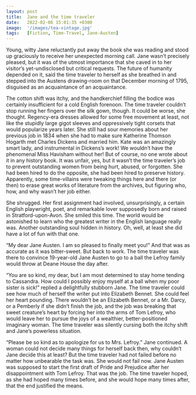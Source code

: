 ```yaml
---
layout: post
title:  Jane and the time traveler
date:   2022-02-06 15:01:35 +0300
image:  '/images/tea-vintage.jpg'
tags:   [Fiction, Time-Travel, Jane-Austen]
---
```

Young, witty Jane reluctantly put away the book she was reading and stood up graciously to receive her unexpected morning call. Jane wasn’t precisely pleased, but it was of the utmost importance that she caved in to her visitor’s yet-undisclosed but critical requests. The future of humanity depended on it, said the time traveler to herself as she breathed in and stepped into the Austens drawing-room on that December morning of 1795, disguised as an acquaintance of an acquaintance.

The cotton shift was itchy, and the handkerchief filling the bodice was certainly insufficient for a cold English forenoon. The time traveler couldn’t stop running her fingers over the silk gown, though. It could be worse, she thought. Regency-era dresses allowed for some free movement at least, not like the stupidly large gigot sleeves and oppressively tight corsets that would popularize years later. She still had sour memories about her previous job in 1834 when she had to make sure Katherine Thomson Hogarth met Charles Dickens and married him. Kate was an amazingly smart lady, and instrumental in Dickens’s work! We wouldn’t have the phenomenal Miss Havisham without her! But of course, no one wrote about it in any history book. It was unfair, yes, but it wasn’t the time traveler’s job to prevent outstanding women from being hurt, abused, or forgotten. She had been hired to do the opposite, she had been hired to preserve history. Apparently, some time-villains were tweaking things here and there (or then) to erase great works of literature from the archives, but figuring who, how, and why wasn’t her job either.

She shrugged. Her first assignment had involved, unsurprisingly, a certain English playwright, poet, and remarkable lover supposedly born and raised in Stratford-upon-Avon. She smiled this time. The world would be astonished to learn who the greatest writer in the English language really was. Another outstanding soul hidden in history. Oh, well, at least she did have a lot of fun with that one.

“My dear Jane Austen. I am so pleased to finally meet you!” And that was as accurate as it was bitter-sweet. But back to work. The time traveler was there to convince 19-year-old Jane Austen to go to a ball the Lefroy family would throw at Deane House the day after.

“You are so kind, my dear, but I am most determined to stay home tending to Cassandra. How could I possibly enjoy myself at a ball when my poor sister is sick!” replied a delightfully stubborn Jane. The time traveler could see how much of herself the writer put into Elizabeth Bennet. She could feel her heart pounding. There wouldn’t be an Elizabeth Bennet, or a Mr. Darcy, or a Pemberly if she didn’t finish the job, and the job was breaking that sweet creature’s heart by forcing her into the arms of Tom Lefroy, who would leave her to pursue the joys of a wealthier, better-positioned imaginary woman. The time traveler was silently cursing both the itchy shift and Jane’s powerless situation.

“Please be so kind as to apologize for us to Mrs. Lefroy.” Jane continued. A woman could not decide many things for herself back then, why couldn’t Jane decide this at least? But the time traveler had not failed before no matter how unbearable the task was. She would not fail now. Jane Austen was supposed to start the first draft of Pride and Prejudice after her disappointment with Tom Lefroy. That was the job. The time traveler hoped, as she had hoped many times before, and she would hope many times after, that the end justified the means.